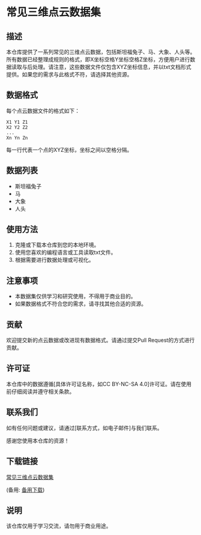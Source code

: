 # 常见三维点云数据集

## 描述
本仓库提供了一系列常见的三维点云数据，包括斯坦福兔子、马、大象、人头等。所有数据已经整理成规则的格式，即X坐标空格Y坐标空格Z坐标，方便用户进行数据读取与后处理。请注意，这些数据文件仅包含XYZ坐标信息，并以txt文档形式提供。如果您的需求与此格式不符，请选择其他资源。

## 数据格式
每个点云数据文件的格式如下：
```
X1 Y1 Z1
X2 Y2 Z2
...
Xn Yn Zn
```
每一行代表一个点的XYZ坐标，坐标之间以空格分隔。

## 数据列表
- 斯坦福兔子
- 马
- 大象
- 人头

## 使用方法
1. 克隆或下载本仓库到您的本地环境。
2. 使用您喜欢的编程语言或工具读取txt文件。
3. 根据需要进行数据处理或可视化。

## 注意事项
- 本数据集仅供学习和研究使用，不得用于商业目的。
- 如果数据格式不符合您的需求，请寻找其他合适的资源。

## 贡献
欢迎提交新的点云数据或改进现有数据格式。请通过提交Pull Request的方式进行贡献。

## 许可证
本仓库中的数据遵循[具体许可证名称，如CC BY-NC-SA 4.0]许可证。请在使用前仔细阅读并遵守相关条款。

## 联系我们
如有任何问题或建议，请通过[联系方式，如电子邮件]与我们联系。

感谢您使用本仓库的资源！

## 下载链接
[常见三维点云数据集](https://pan.quark.cn/s/a6c5d69050aa) 

(备用: [备用下载](https://pan.baidu.com/s/11B8lxOTNYfMyWozCSNgXEA?pwd=1234))

## 说明

该仓库仅用于学习交流，请勿用于商业用途。
